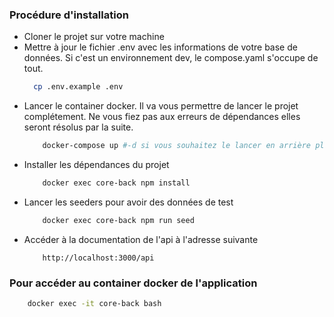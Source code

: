 ### Procédure d'installation

*  Cloner le projet sur votre machine
* Mettre à jour le fichier .env avec les informations de votre base de données. Si c'est un environnement dev, le compose.yaml s'occupe de tout.
  ```sh
    cp .env.example .env
    ```
* Lancer le container docker. Il va vous permettre de lancer le projet complétement. Ne vous fiez pas aux erreurs de dépendances elles seront résolus par la suite.
    ```sh
        docker-compose up #-d si vous souhaitez le lancer en arrière plan
    ```
* Installer les dépendances du projet
    ```sh
        docker exec core-back npm install
    ```
* Lancer les seeders pour avoir des données de test
    ```sh
        docker exec core-back npm run seed
    ```
* Accéder à la documentation de l'api à l'adresse suivante
    ```
        http://localhost:3000/api
    ```
  
### Pour accéder au container docker de l'application
```sh
    docker exec -it core-back bash
```
